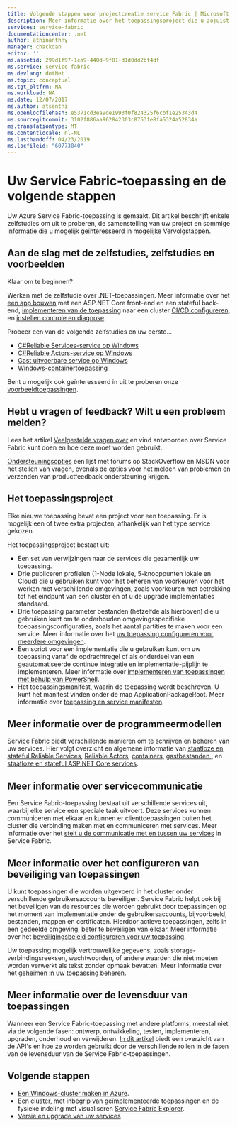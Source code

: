 ```yaml
---
title: Volgende stappen voor projectcreatie service Fabric | Microsoft Docs
description: Meer informatie over het toepassingsproject die u zojuist hebt gemaakt in Visual Studio.  Informatie over het bouwen van services met behulp van zelfstudies en meer informatie over het ontwikkelen van services voor Service Fabric.
services: service-fabric
documentationcenter: .net
author: athinanthny
manager: chackdan
editor: ''
ms.assetid: 299d1f97-1ca9-440d-9f81-d1d0dd2bf4df
ms.service: service-fabric
ms.devlang: dotNet
ms.topic: conceptual
ms.tgt_pltfrm: NA
ms.workload: NA
ms.date: 12/07/2017
ms.author: atsenthi
ms.openlocfilehash: e5371cd3ea9de1993f0f824325f6cbf1e25343d4
ms.sourcegitcommit: 3102f886aa962842303c8753fe8fa5324a52834a
ms.translationtype: MT
ms.contentlocale: nl-NL
ms.lasthandoff: 04/23/2019
ms.locfileid: "60773040"
---
```

# <a name="your-service-fabric-application-and-next-steps"></a>Uw Service Fabric-toepassing en de volgende stappen
Uw Azure Service Fabric-toepassing is gemaakt. Dit artikel beschrijft enkele zelfstudies om uit te proberen, de samenstelling van uw project en sommige informatie die u mogelijk geïnteresseerd in mogelijke Vervolgstappen.

## <a name="get-started-with-tutorials-walk-throughs-and-samples"></a>Aan de slag met de zelfstudies, zelfstudies en voorbeelden
Klaar om te beginnen?  

Werken met de zelfstudie over .NET-toepassingen. Meer informatie over het [een app bouwen](service-fabric-tutorial-create-dotnet-app.md) met een ASP.NET Core front-end en een stateful back-end, [implementeren van de toepassing](service-fabric-tutorial-deploy-app-to-party-cluster.md) naar een cluster [CI/CD configureren](service-fabric-tutorial-deploy-app-with-cicd-vsts.md), en [instellen controle en diagnose](service-fabric-tutorial-monitoring-aspnet.md).

Probeer een van de volgende zelfstudies en uw eerste...
- [C#Reliable Services-service op Windows](service-fabric-reliable-services-quick-start.md) 
- [C#Reliable Actors-service op Windows](service-fabric-reliable-actors-get-started.md) 
- [Gast uitvoerbare service op Windows](quickstart-guest-app.md) 
- [Windows-containertoepassing](service-fabric-get-started-containers.md) 

Bent u mogelijk ook geïnteresseerd in uit te proberen onze [voorbeeldtoepassingen](https://aka.ms/servicefabricsamples).

## <a name="have-questions-or-feedback--need-to-report-an-issue"></a>Hebt u vragen of feedback?  Wilt u een probleem melden?
Lees het artikel [Veelgestelde vragen over](service-fabric-common-questions.md) en vind antwoorden over Service Fabric kunt doen en hoe deze moet worden gebruikt.

[Ondersteuningsopties](service-fabric-support.md) een lijst met forums op StackOverflow en MSDN voor het stellen van vragen, evenals de opties voor het melden van problemen en verzenden van productfeedback ondersteuning krijgen.

## <a name="the-application-project"></a>Het toepassingsproject
Elke nieuwe toepassing bevat een project voor een toepassing. Er is mogelijk een of twee extra projecten, afhankelijk van het type service gekozen.

Het toepassingsproject bestaat uit:

* Een set van verwijzingen naar de services die gezamenlijk uw toepassing.
* Drie publiceren profielen (1-Node lokale, 5-knooppunten lokale en Cloud) die u gebruiken kunt voor het beheren van voorkeuren voor het werken met verschillende omgevingen, zoals voorkeuren met betrekking tot het eindpunt van een cluster en of u de upgrade implementaties standaard.
* Drie toepassing parameter bestanden (hetzelfde als hierboven) die u gebruiken kunt om te onderhouden omgevingsspecifieke toepassingsconfiguraties, zoals het aantal partities te maken voor een service. Meer informatie over het [uw toepassing configureren voor meerdere omgevingen](service-fabric-manage-multiple-environment-app-configuration.md).
* Een script voor een implementatie die u gebruiken kunt om uw toepassing vanaf de opdrachtregel of als onderdeel van een geautomatiseerde continue integratie en implementatie-pijplijn te implementeren. Meer informatie over [implementeren van toepassingen met behulp van PowerShell](service-fabric-deploy-remove-applications.md).
* Het toepassingsmanifest, waarin de toepassing wordt beschreven. U kunt het manifest vinden onder de map ApplicationPackageRoot. Meer informatie over [toepassing en service manifesten](service-fabric-application-model.md).



## <a name="learn-more-about-the-programming-models"></a>Meer informatie over de programmeermodellen
Service Fabric biedt verschillende manieren om te schrijven en beheren van uw services.  Hier volgt overzicht en algemene informatie van [staatloze en stateful Reliable Services](service-fabric-reliable-services-introduction.md), [Reliable Actors](service-fabric-reliable-actors-introduction.md), [containers](service-fabric-containers-overview.md), [gastbestanden ](service-fabric-guest-executables-introduction.md), en [staatloze en stateful ASP.NET Core services](service-fabric-reliable-services-communication-aspnetcore.md).

## <a name="learn-about-service-communication"></a>Meer informatie over servicecommunicatie
Een Service Fabric-toepassing bestaat uit verschillende services uit, waarbij elke service een speciale taak uitvoert. Deze services kunnen communiceren met elkaar en kunnen er clienttoepassingen buiten het cluster die verbinding maken met en communiceren met services. Meer informatie over het [stelt u de communicatie met en tussen uw services](service-fabric-connect-and-communicate-with-services.md) in Service Fabric. 

## <a name="learn-about-configuring-application-security"></a>Meer informatie over het configureren van beveiliging van toepassingen
U kunt toepassingen die worden uitgevoerd in het cluster onder verschillende gebruikersaccounts beveiligen. Service Fabric helpt ook bij het beveiligen van de resources die worden gebruikt door toepassingen op het moment van implementatie onder de gebruikersaccounts, bijvoorbeeld, bestanden, mappen en certificaten. Hierdoor actieve toepassingen, zelfs in een gedeelde omgeving, beter te beveiligen van elkaar.  Meer informatie over het [beveiligingsbeleid configureren voor uw toepassing](service-fabric-application-runas-security.md).

Uw toepassing mogelijk vertrouwelijke gegevens, zoals storage-verbindingsreeksen, wachtwoorden, of andere waarden die niet moeten worden verwerkt als tekst zonder opmaak bevatten. Meer informatie over het [geheimen in uw toepassing beheren](service-fabric-application-secret-management.md).

## <a name="learn-about-the-application-lifecycle"></a>Meer informatie over de levensduur van toepassingen
Wanneer een Service Fabric-toepassing met andere platforms, meestal niet via de volgende fasen: ontwerp, ontwikkeling, testen, implementeren, upgraden, onderhoud en verwijderen. [In dit artikel](service-fabric-application-lifecycle.md) biedt een overzicht van de API's en hoe ze worden gebruikt door de verschillende rollen in de fasen van de levensduur van de Service Fabric-toepassingen.

## <a name="next-steps"></a>Volgende stappen
- [Een Windows-cluster maken in Azure](service-fabric-tutorial-create-vnet-and-windows-cluster.md).
- Een cluster, met inbegrip van geïmplementeerde toepassingen en de fysieke indeling met visualiseren [Service Fabric Explorer](service-fabric-visualizing-your-cluster.md).
- [Versie en upgrade van uw services](service-fabric-application-upgrade-tutorial.md)


